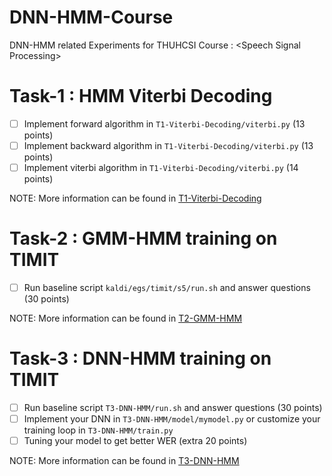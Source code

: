 # DNN-HMM-Course
DNN-HMM related Experiments for THUHCSI Course : \<Speech Signal Processing\>

# Task-1 : HMM Viterbi Decoding
- [ ] Implement forward algorithm in `T1-Viterbi-Decoding/viterbi.py` (13 points)
- [ ] Implement backward algorithm in `T1-Viterbi-Decoding/viterbi.py` (13 points)
- [ ] Implement viterbi algorithm in `T1-Viterbi-Decoding/viterbi.py` (14 points)

NOTE: More information can be found in [T1-Viterbi-Decoding](https://github.com/thuhcsi/DNN-HMM-Course/tree/main/T1-Viterbi-Decoding)

# Task-2 : GMM-HMM training on TIMIT
- [ ] Run baseline script `kaldi/egs/timit/s5/run.sh` and answer questions (30 points)

NOTE: More information can be found in [T2-GMM-HMM](https://github.com/thuhcsi/DNN-HMM-Course/tree/main/T2-GMM-HMM)

# Task-3 : DNN-HMM training on TIMIT
- [ ] Run baseline script `T3-DNN-HMM/run.sh` and answer questions (30 points)
- [ ] Implement your DNN in `T3-DNN-HMM/model/mymodel.py` or customize your training loop in `T3-DNN-HMM/train.py`
- [ ] Tuning your model to get better WER (extra 20 points)

NOTE: More information can be found in [T3-DNN-HMM](https://github.com/thuhcsi/DNN-HMM-Course/tree/main/T3-DNN-HMM)
